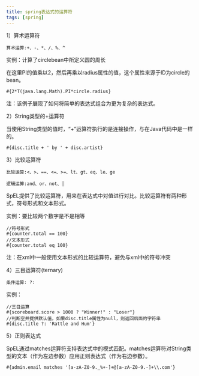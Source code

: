 ```yaml
---
title: spring表达式的运算符
tags: [spring]
---
```


1）算术运算符

```
算术运算:+、-、*、/、%、^
```

实例：计算了circlebean中所定义圆的周长

在这里PI的值乘以2，然后再乘以radius属性的值，这个属性来源于ID为circle的bean。

```
#{2*T(java.lang.Math).PI*circle.radius}
```

注：该例子展现了如何将简单的表达式组合为更为复杂的表达式。

2）String类型的+运算符

当使用String类型的值时，“+”运算符执行的是连接操作，与在Java代码中是一样的。

```
#{disc.title + ' by ' + disc.artist}
```

3）比较运算符

```
比较运算:<、>、==、<=、>=、lt、gt、eq、le、ge

逻辑运算:and、or、not、│
```

SpEL提供了比较运算符，用来在表达式中对值进行对比。比较运算符有两种形式，符号形式和文本形式。

实例：要比较两个数字是不是相等

```
//符号形式
#{counter.total == 100}
//文本形式
#{counter.total eq 100}
```

注：在xml中一般使用文本形式的比较运算符，避免与xml中的符号冲突

4）三目运算符(ternary)

```
条件运算: ?:
```

实例：

```
//三目运算
#{scoreboard.score > 1000 ? "Winner!" : "Loser"}
//判断空并提供默认值，如果disc.title属性为null，则返回后面的字符串
#{disc.title ?: 'Rattle and Hum'}
```

5）正则表达式

SpEL通过matches运算符支持表达式中的模式匹配。matches运算符对String类型的文本（作为左边参数）应用正则表达式（作为右边参数）。

```
#{admin.email matches '[a-zA-Z0-9._%+-]+@[a-zA-Z0-9.-]+\\.com'}
```
